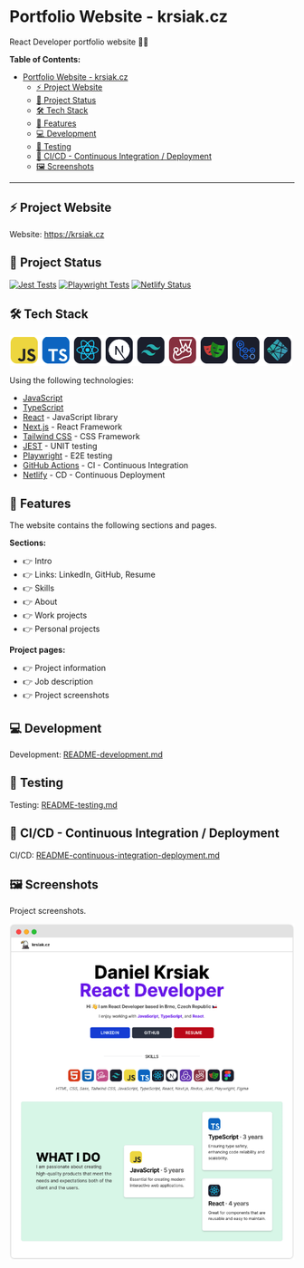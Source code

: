 # Portfolio Website - krsiak.cz

React Developer portfolio website 👨‍💻

**Table of Contents:**

- [Portfolio Website - krsiak.cz](#portfolio-website---krsiakcz)
  - [⚡ Project Website](#-project-website)
  - [🚦 Project Status](#-project-status)
  - [🛠️ Tech Stack](#️-tech-stack)
  - [📝 Features](#-features)
  - [💻 Development](#-development)
  - [🐛 Testing](#-testing)
  - [🚀 CI/CD - Continuous Integration / Deployment](#-cicd---continuous-integration--deployment)
  - [🖼️ Screenshots](#️-screenshots)

---

## ⚡ Project Website

Website: <https://krsiak.cz>

## 🚦 Project Status

[![Jest Tests](https://github.com/krsiakdaniel/portfolio-website-krsiak-cz/actions/workflows/jest.yml/badge.svg)](https://github.com/krsiakdaniel/portfolio-website-krsiak-cz/actions/workflows/jest.yml) [![Playwright Tests](https://github.com/krsiakdaniel/portfolio-website-krsiak-cz/actions/workflows/playwright.yml/badge.svg)](https://github.com/krsiakdaniel/portfolio-website-krsiak-cz/actions/workflows/playwright.yml) [![Netlify Status](https://api.netlify.com/api/v1/badges/eb322254-0169-4941-9416-3806b0bd5be6/deploy-status)](https://app.netlify.com/sites/portfolio-website-krsiak-cz/deploys)

## 🛠️ Tech Stack

![Tech Stack](/screenshots/technologies.png)

Using the following technologies:

- [JavaScript](https://developer.mozilla.org/en-US/docs/Web/javascript)
- [TypeScript](https://www.typescriptlang.org/)
- [React](https://react.dev/) - JavaScript library
- [Next.js](https://nextjs.org/) - React Framework
- [Tailwind CSS](https://tailwindcss.com/) - CSS Framework
- [JEST](https://jestjs.io/) - UNIT testing
- [Playwright](https://playwright.dev/) - E2E testing
- [GitHub Actions](https://github.com/krsiakdaniel/portfolio-website-krsiak-cz/actions) - CI - Continuous Integration
- [Netlify](https://www.netlify.com/) - CD - Continuous Deployment

## 📝 Features

The website contains the following sections and pages.

**Sections:**

- 👉 Intro
- 👉 Links: LinkedIn, GitHub, Resume
- 👉 Skills
- 👉 About
- 👉 Work projects
- 👉 Personal projects

**Project pages:**

- 👉 Project information
- 👉 Job description
- 👉 Project screenshots

## 💻 Development

Development: [README-development.md](README-development.md)

## 🐛 Testing

Testing: [README-testing.md](README-testing.md)

## 🚀 CI/CD - Continuous Integration / Deployment

CI/CD: [README-continuous-integration-deployment.md](README-continuous-integration-deployment.md)

## 🖼️ Screenshots

Project screenshots.

![screenshot-1](/screenshots/screenshot-1.png)
